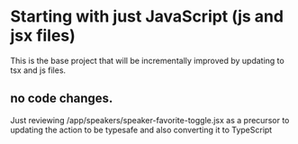 # Starting with just JavaScript (js and jsx files)

This is the base project that will be incrementally improved by updating to tsx and js files.

## no code changes. 

Just reviewing /app/speakers/speaker-favorite-toggle.jsx as a precursor to updating the action
to be typesafe and also converting it to TypeScript